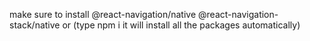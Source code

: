make sure to install 
@react-navigation/native
@react-navigation-stack/native
or (type npm i it will install all the packages automatically)
